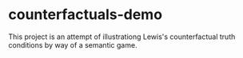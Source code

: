 # counterfactuals-demo
 This project is an attempt of illustrationg Lewis's counterfactual truth conditions by way of a semantic game.
